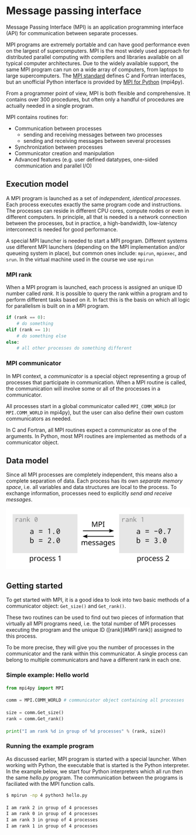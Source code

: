 <!-- Title: Introduction to MPI -->

<!-- Short description:

In this article we give a brief introduction to the most widely used approach
for distributed parallel computing called MPI and its key concepts.

-->


# Message passing interface

Message Passing Interface (MPI) is an application programming interface (API)
for communication between separate processes.

MPI programs are extremely portable and can have good performance even on the
largest of supercomputers. MPI is the most widely used approach for
distributed parallel computing with compilers and libraries available on all
typical computer architectures. Due to the widely available support, the same
MPI program can run on a wide array of computers, from laptops to large
supercomputers. 
The [MPI standard](https://www.mpi-forum.org/docs/) defines C and
Fortran interfaces, but an unofficial Python interface is provided by
[MPI for Python](https://mpi4py.readthedocs.io) (mpi4py).

From a programmer point of view, MPI is both flexible and comprehensive. It
contains over 300 procedures, but often only a handful of procedures are
actually needed in a single program.

MPI contains routines for:

- Communication between processes
    - sending and receiving messages between two processes
    - sending and receiving messages between several processes
- Synchronization between processes
- Communicator creation and manipulation
- Advanced features (e.g. user defined datatypes, one-sided communication
  and parallel I/O)


## Execution model

A MPI program is launched as a set of *independent*, *identical processes*.
Each process executes exactly the same program code and instructions. The
processes can reside in different CPU cores, compute nodes or even in
different computers. In principle, all that is needed is a network connection
between the processes, but in practice, a high-bandwidth, low-latency
interconnect is needed for good performance.

A special MPI launcher is needed to start a MPI program. Different systems
use different MPI launchers (depending on the MPI implementation and/or
queueing system in place), but common ones include: `mpirun`, `mpiexec`,
and `srun`. In the virtual machine used in the course we use `mpirun`

### MPI rank

When a MPI program is launched, each process is assigned an unique ID number
called *rank*. It is possible to query the rank within a program and to
perform different tasks based on it. In fact this is the basis on which all
logic for parallelism is built on in a MPI program.

~~~python
if (rank == 0):
    # do something
elif (rank == 1):
    # do something else
else:
    # all other processes do something different
~~~

### MPI communicator

In MPI context, a *communicator* is a special object representing a group of
processes that participate in communication. When a MPI routine is called, the
communication will involve some or all of the processes in a communicator.

All processes start in a global communicator called `MPI_COMM_WORLD` (or
`MPI.COMM_WORLD` in mpi4py), but the user can also define their own custom
communicators as needed.

In C and Fortran, all MPI routines expect a communicator as one of the
arguments. In Python, most MPI routines are implemented as methods of a
communicator object.


## Data model

Since all MPI processes are completely independent, this means also a
complete separation of data. Each process has its own *separate memory space*,
i.e. all variables and data structures are local to the process. To exchange
information, processes need to explicitly *send and receive messages*.

![](../../img/mpi-data-model.png)


## Getting started

To get started with MPI, it is a good idea to look into two basic methods of
a communicator object: `Get_size()` and `Get_rank()`.

These two routines can be used to find out two pieces of information that
virtually all MPI programs need, i.e. the total number of MPI processes
executing the program and the unique ID ([rank](#MPI rank)) assigned to this
process.

To be more precise, they will give you the number of processes in the
communicator and the rank within this communicator. A single process can
belong to multiple communicators and have a different rank in each one.

### Simple example: Hello world

~~~python
from mpi4py import MPI

comm = MPI.COMM_WORLD # communicator object containing all processes

size = comm.Get_size()
rank = comm.Get_rank()

print("I am rank %d in group of %d processes" % (rank, size))
~~~

### Running the example program

As discussed earlier, MPI program is started with a special
launcher. When working with Python, the executable that is started is the
Python interpreter. In the example below, we start four Python
interpreters which all run then the same *hello.py* program. The
communication between the programs is faciliated with the MPI function calls. 

~~~bash
$ mpirun -np 4 python3 hello.py

I am rank 2 in group of 4 processes
I am rank 0 in group of 4 processes
I am rank 3 in group of 4 processes
I am rank 1 in group of 4 processes
~~~
